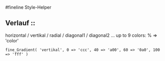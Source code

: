 #fineline Style-Helper


##	Verlauf :: 	
horizontal / vertikal / radial / diagonal1 / diagonal2 ... up to 9 colors: % => 'color'
	
	fine_Gradient( 'vertikal', 0 => 'ccc', 40 => 'a00', 60 => '0a0', 100 => 'fff' )

